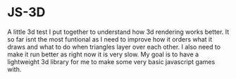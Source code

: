 # JS-3D
A little 3d test I put together to understand how 3d rendering works better. It so far isnt the most funtional as
I need to improve how it orders what it draws and what to do when triangles layer over each other. I also need to
make it run better as right now it is very slow. My goal is to have a lightweight 3d library for me to make some
very basic javascript games with.
